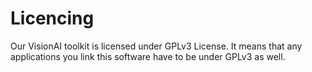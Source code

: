 
# Licencing 


Our VisionAI toolkit is licensed under GPLv3 License. It means that any applications you link this software have to be under GPLv3 as well.